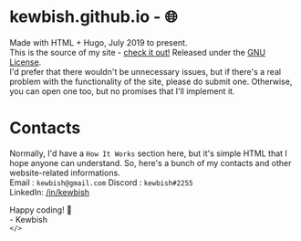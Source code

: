 # kewbish.github.io - 🌐
Made with HTML + Hugo, July 2019 to present.  
This is the source of my site - [check it out!](https://kewbish.github.io)
Released under the [GNU License](https://www.gnu.org/licenses/gpl-3.0.en.html).  
I'd prefer that there wouldn't be unnecessary issues, but if there's a real problem with the functionality of the site, please do submit one. Otherwise, you can open one too, but no promises that I'll implement it.  

# Contacts
Normally, I'd have a `How It Works` section here, but it's simple HTML that I hope anyone can understand. So, here's a bunch of my contacts and other website-related informations.  
Email : `kewbish@gmail.com` 
Discord : `kewbish#2255`   
LinkedIn: [/in/kewbish](https://www.linkedin.com/in/kewbish/)  

Happy coding! 👋  
\- Kewbish  
`</>`